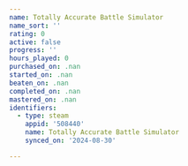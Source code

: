```yaml
---
name: Totally Accurate Battle Simulator
name_sort: ''
rating: 0
active: false
progress: ''
hours_played: 0
purchased_on: .nan
started_on: .nan
beaten_on: .nan
completed_on: .nan
mastered_on: .nan
identifiers:
  - type: steam
    appid: '508440'
    name: Totally Accurate Battle Simulator
    synced_on: '2024-08-30'

---
```

